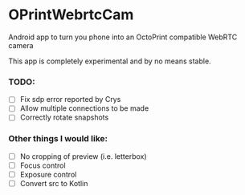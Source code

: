# OPrintWebrtcCam
Android app to turn you phone into an OctoPrint compatible WebRTC camera

This app is completely experimental and by no means stable.

### TODO:
* [ ] Fix sdp error reported by Crys
* [ ] Allow multiple connections to be made
* [ ] Correctly rotate snapshots

### Other things I would like:
* [ ] No cropping of preview (i.e. letterbox)
* [ ] Focus control
* [ ] Exposure control
* [ ] Convert src to Kotlin

